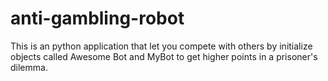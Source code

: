 # anti-gambling-robot
This is an python application that let you compete with others by initialize objects called Awesome Bot and MyBot to get higher points in a prisoner's dilemma.
